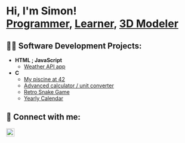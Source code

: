<h1>Hi, I'm Simon! <br/><a href="https://github.com/Simonnawara">Programmer</a>, <a href="https://www.linkedin.com/in/simon-nawara-24762a2b6/">Learner</a>, <a href="https://www.youtube.com/watch?v=dQw4w9WgXcQ">3D Modeler</a></h1>

<h2>👨‍💻 Software Development Projects:</h2>

- <b>HTML ; JavaScript</b>
  - [Weather API app](https://github.com/Simonnawara/Weather_App.git)
- <b>C</b>
  - [My piscine at 42](https://github.com/Simonnawara/Piscine42)
  - [Advanced calculator / unit converter](https://github.com/Simonnawara/C-calculator)
  - [Retro Snake Game](https://github.com/Simonnawara/C-snake)
  - [Yearly Calendar](https://github.com/Simonnawara/C-Calendar/tree/main)

<h2> 🤳 Connect with me:</h2>

[<img align="left" alt="JoshMadakor | LinkedIn" width="22px" src="https://cdn.jsdelivr.net/npm/simple-icons@v3/icons/linkedin.svg" />][linkedin]

[linkedin]:  www.linkedin.com/in/simon-nawara-24762a2b6

